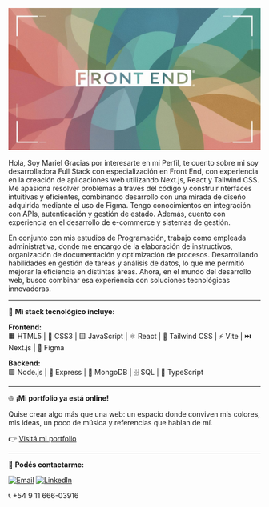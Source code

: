 ![Image Fondo](assets/Image.jpg)


Hola, Soy Mariel Gracias por interesarte en mi Perfil, te cuento sobre mi soy desarrolladora Full Stack con especialización en Front End, con experiencia en la creación de aplicaciones web utilizando Next.js, React y Tailwind CSS. Me apasiona resolver problemas a través del código y construir nterfaces intuitivas y eficientes, combinando desarrollo con una mirada de diseño adquirida mediante el uso de Figma. Tengo conocimientos en integración con APIs, autenticación y gestión de estado. Además, cuento con experiencia en el desarrollo de e-commerce y sistemas de gestión.

En conjunto con mis estudios de Programación, trabajo como empleada administrativa, donde me encargo de la elaboración de instructivos, organización de documentación y optimización de procesos. Desarrollando habilidades en gestión de tareas y análisis de datos, lo que me permitió mejorar la eficiencia en distintas áreas. Ahora, en el mundo del desarrollo web, busco combinar esa experiencia con soluciones tecnológicas innovadoras.

---

🚀 **Mi stack tecnológico incluye:**

**Frontend:**  
🟧 HTML5 | 🔷 CSS3 | 🟨 JavaScript | ⚛️ React | 💨 Tailwind CSS | ⚡ Vite | ⏭️ Next.js  | 🎨 Figma

**Backend:**  
🟩 Node.js | 🚏 Express | 🍃 MongoDB | 🗄️ SQL | 🔵 TypeScript  

---

🌐 **¡Mi portfolio ya está online!**  

Quise crear algo más que una web: un espacio donde conviven mis colores, mis ideas, un poco de música y referencias que hablan de mí.

👉 [Visitá mi portfolio](https://www.porfoliomed.com.ar)

---

💬 **Podés contactarme:**  

[![Email](https://img.shields.io/badge/Email-D14836?style=for-the-badge&logo=gmail&logoColor=white)](mailto:marieldruetta@gmail.com) [![LinkedIn](https://img.shields.io/badge/LinkedIn-0A66C2?style=for-the-badge&logo=linkedin&logoColor=white)](https://www.linkedin.com/in/mariel-druetta-dev/)

📞 +54 9 11 666-03916


